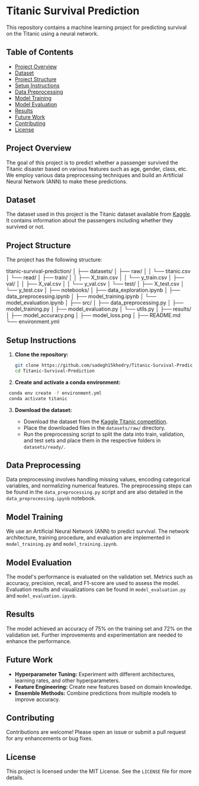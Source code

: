 # Titanic Survival Prediction

This repository contains a machine learning project for predicting survival on the Titanic using a neural network.

## Table of Contents

- [Project Overview](#project-overview)
- [Dataset](#dataset)
- [Project Structure](#project-structure)
- [Setup Instructions](#setup-instructions)
- [Data Preprocessing](#data-preprocessing)
- [Model Training](#model-training)
- [Model Evaluation](#model-evaluation)
- [Results](#results)
- [Future Work](#future-work)
- [Contributing](#contributing)
- [License](#license)

## Project Overview

The goal of this project is to predict whether a passenger survived the Titanic disaster based on various features such as age, gender, class, etc. We employ various data preprocessing techniques and build an Artificial Neural Network (ANN) to make these predictions.

## Dataset

The dataset used in this project is the Titanic dataset available from [Kaggle](https://www.kaggle.com/c/titanic/data). It contains information about the passengers including whether they survived or not.

## Project Structure

The project has the following structure:

titanic-survival-prediction/
│
├── datasets/
│ ├── raw/
│ │ └── titanic.csv
│ └── read/
│ ├── train/
│ │ ├── X_train.csv
│ │ └── y_train.csv
│ ├── val/
│ │ ├── X_val.csv
│ │ └── y_val.csv
│ └── test/
│ ├── X_test.csv
│ └── y_test.csv
│
├── notebooks/
│ ├── data_exploration.ipynb
│ ├── data_preprocessing.ipynb
│ ├── model_training.ipynb
│ └── model_evaluation.ipynb
│
├── src/
│ ├── data_preprocessing.py
│ ├── model_training.py
│ ├── model_evaluation.py
│ └── utils.py
│
├── results/
│ ├── model_accuracy.png
│ ├── model_loss.png
│
├── README.md
└── environment.yml


## Setup Instructions

1. **Clone the repository:**
   ```bash
   git clone https://github.com/sadegh15khedry/Titanic-Survival-Prediction
   cd Titanic-Survival-Prediction
   ```
2. **Create and activate a conda environment:**
  ```bash
   conda env create -f environment.yml
   conda activate titanic
   ```
3. **Download the dataset:**

   - Download the dataset from the [Kaggle Titanic competition](https://www.kaggle.com/c/titanic/data).
   - Place the downloaded files in the `datasets/raw/` directory.
   - Run the preprocessing script to split the data into train, validation, and test sets and place them in the respective folders in `datasets/ready/`.

## Data Preprocessing

Data preprocessing involves handling missing values, encoding categorical variables, and normalizing numerical features. The preprocessing steps can be found in the `data_preprocessing.py` script and are also detailed in the `data_preprocessing.ipynb` notebook.

## Model Training

We use an Artificial Neural Network (ANN) to predict survival. The network architecture, training procedure, and evaluation are implemented in `model_training.py` and `model_training.ipynb`.


## Model Evaluation

The model's performance is evaluated on the validation set. Metrics such as accuracy, precision, recall, and F1-score are used to assess the model. Evaluation results and visualizations can be found in `model_evaluation.py` and `model_evaluation.ipynb`.


## Results

The model achieved an accuracy of 75% on the training set and 72% on the validation set. Further improvements and experimentation are needed to enhance the performance.

## Future Work

- **Hyperparameter Tuning:** Experiment with different architectures, learning rates, and other hyperparameters.
- **Feature Engineering:** Create new features based on domain knowledge.
- **Ensemble Methods:** Combine predictions from multiple models to improve accuracy.

## Contributing

Contributions are welcome! Please open an issue or submit a pull request for any enhancements or bug fixes.

## License

This project is licensed under the MIT License. See the `LICENSE` file for more details.
